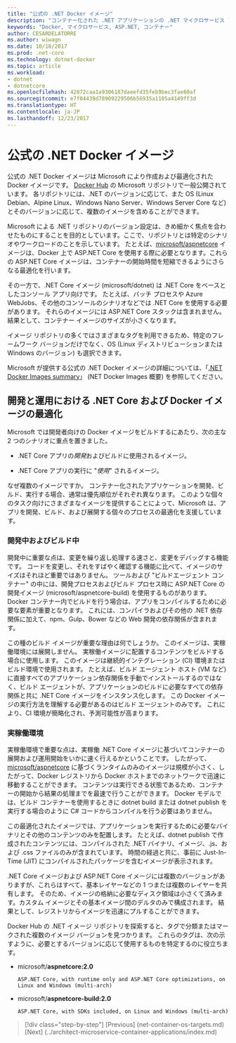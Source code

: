 ```yaml
---
title: "公式の .NET Docker イメージ"
description: "コンテナー化された .NET アプリケーションの .NET マイクロサービス アーキテクチャ | 公式の .NET Docker イメージ"
keywords: "Docker, マイクロサービス, ASP.NET, コンテナー"
author: CESARDELATORRE
ms.author: wiwagn
ms.date: 10/18/2017
ms.prod: .net-core
ms.technology: dotnet-docker
ms.topic: article
ms.workload:
- dotnet
- dotnetcore
ms.openlocfilehash: 42872caa1a9306187daeefd35feb9bec3fae60af
ms.sourcegitcommit: e7f04439d78909229506b56935a1105a4149ff3d
ms.translationtype: HT
ms.contentlocale: ja-JP
ms.lasthandoff: 12/23/2017
---
```

# <a name="official-net-docker-images"></a>公式の .NET Docker イメージ

公式の .NET Docker イメージは Microsoft により作成および最適化された Docker イメージです。 [Docker Hub](https://hub.docker.com/u/microsoft/) の Microsoft リポジトリで一般公開されています。 各リポジトリには、.NET のバージョンに応じて、また OS (Linux Debian、Alpine Linux、Windows Nano Server、Windows Server Core など) とそのバージョンに応じて、複数のイメージを含めることができます。

Microsoft による .NET リポジトリのバージョン設定は、きめ細かく焦点を合わせたものにすることを目的としています。ここで、リポジトリとは特定のシナリオやワークロードのことを示しています。 たとえば、[microsoft/aspnetcore](https://hub.docker.com/r/microsoft/aspnetcore/) イメージは、Docker 上で ASP.NET Core を使用する際に必要となります。これらの ASP.NET Core イメージは、コンテナーの開始時間を短縮できるようにさらなる最適化を行います。

その一方で、.NET Core イメージ (microsoft/dotnet) は .NET Core をベースとしたコンソール アプリ向けです。 たとえば、バッチ プロセスや Azure WebJobs、その他のコンソールのシナリオなどでは .NET Core を使用する必要があります。 それらのイメージには ASP.NET Core スタックは含まれません。結果として、コンテナー イメージのサイズが小さくなります。

イメージ リポジトリの多くではさまざまなタグを利用できるため、特定のフレームワーク バージョンだけでなく、OS (Linux ディストリビューションまたは Windows のバージョン) も選択できます。

Microsoft が提供する公式の .NET Docker イメージの詳細については、「[.NET Docker Images summary](https://aka.ms/dotnetdockerimages)」 (NET Docker Images 概要) を参照してください。

## <a name="net-core-and-docker-image-optimizations-for-development-versus-production"></a>開発と運用における .NET Core および Docker イメージの最適化

Microsoft では開発者向けの Docker イメージをビルドするにあたり、次の主な 2 つのシナリオに重点を置きました。

-   .NET Core アプリの*開発*およびビルドに使用されるイメージ。

-   .NET Core アプリの実行に "*使用*" されるイメージ。

なぜ複数のイメージですか。 コンテナー化されたアプリケーションを開発、ビルド、実行する場合、通常は優先順位がそれぞれ異なります。 このような個々のタスク向けにさまざまなイメージを提供することによって、Microsoft は、アプリを開発、ビルド、および展開する個々のプロセスの最適化を支援しています。

### <a name="during-development-and-build"></a>開発中およびビルド中

開発中に重要な点は、変更を繰り返し処理する速さと、変更をデバッグする機能です。 コードを変更し、それをすばやく確認する機能に比べて、イメージのサイズはそれほど重要ではありません。 ツールおよび "ビルドエージェント コンテナー" の中には、開発プロセスおよびビルド プロセス時に ASP.NET Core の開発イメージ (microsoft/aspnetcore-build) を使用するものがあります。 Docker コンテナー内でビルドを行う場合は、アプリをコンパイルするために必要な要素が重要となります。 これには、コンパイラおよびその他の .NET 依存関係に加えて、npm、Gulp、Bower などの Web 開発の依存関係が含まれます。

この種のビルド イメージが重要な理由は何でしょうか。 このイメージは、実稼働環境には展開しません。 実稼働イメージに配置するコンテンツをビルドする場合に使用します。 このイメージは継続的インテグレーション (CI) 環境またはビルド環境で使用されます。 たとえば、ビルド エージェント ホスト (VM など) に直接すべてのアプリケーション依存関係を手動でインストールするのではなく、ビルド エージェントが、アプリケーションのビルドに必要なすべての依存関係と共に .NET Core イメージをインスタンス化します。 この Docker イメージの実行方法を理解する必要があるのはビルド エージェントのみです。 これにより、CI 環境が簡略化され、予測可能性が高まります。

### <a name="in-production"></a>実稼働環境

実稼働環境で重要な点は、実稼働 .NET Core イメージに基づいてコンテナーの展開および運用開始をいかに速く行えるかということです。 したがって、[microsoft/aspnetcore](https://hub.docker.com/r/microsoft/aspnetcore/) に基づくランタイムのみのイメージは規模が小さく、したがって、Docker レジストリから Docker ホストまでのネットワークで迅速に移動することができます。 コンテンツは実行できる状態であるため、コンテナーの開始から結果の処理までを最速で行うことができます。 Docker モデルでは、ビルド コンテナーを使用するときに dotnet build または dotnet publish を実行する場合のように C\# コードからコンパイルを行う必要はありません。

この最適化されたイメージでは、アプリケーションを実行するために必要なバイナリとその他のコンテンツのみを配置します。 たとえば、dotnet publish で作成されたコンテンツには、コンパイルされた .NET バイナリ、イメージ、.js、および .css ファイルのみが含まれています。 時間の経過と共に、事前に Just-In-Time (JIT) にコンパイルされたパッケージを含むイメージが表示されます。

.NET Core イメージおよび ASP.NET Core イメージには複数のバージョンがありますが、これらはすべて、基本レイヤーなどの 1 つまたは複数のレイヤーを共有します。 そのため、イメージの格納に必要なディスク領域は小さくて済みます。カスタム イメージとその基本イメージ間のデルタのみで構成されます。 結果として、レジストリからイメージを迅速にプルすることができます。

Docker Hub の .NET イメージ リポジトリを探索すると、タグで分類またはマークされた複数のイメージ バージョンを見つかります。 これらのタグは、次の示すように、必要とするバージョンに応じて使用するものを特定するのに役立ちます。

-   microsoft/**aspnetcore:2.0**

        ASP.NET Core, with runtime only and ASP.NET Core optimizations, on Linux and Windows (multi-arch)

-   microsoft/**aspnetcore-build:2.0**

        ASP.NET Core, with SDKs included, on Linux and Windows (multi-arch)


>[!div class="step-by-step"]
[Previous] (net-container-os-targets.md) [Next] (../architect-microservice-container-applications/index.md)
